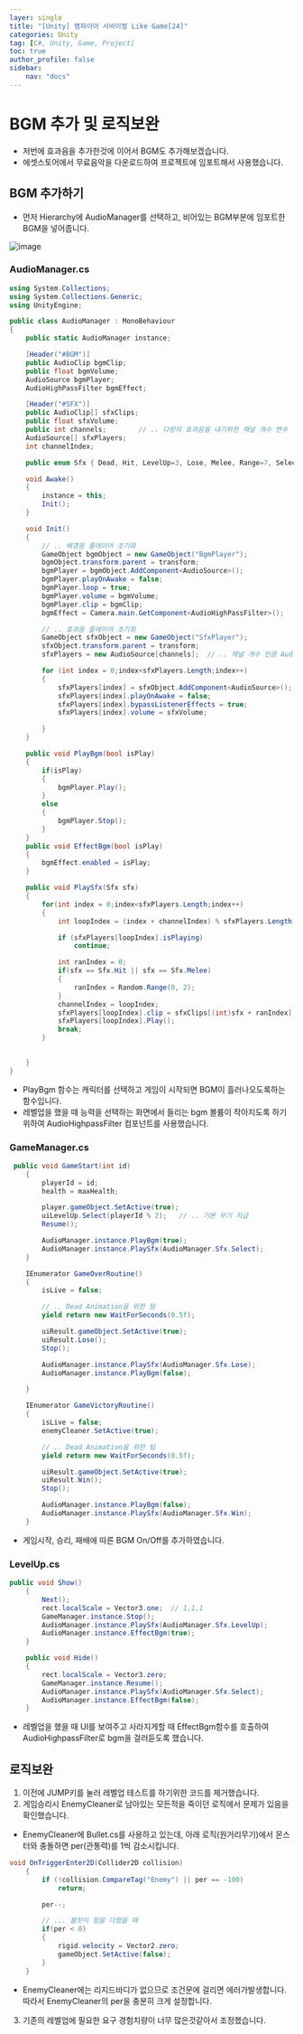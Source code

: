 ```yaml
---
layer: single
title: "[Unity] 뱀파이어 서바이벌 Like Game[24]"
categories: Unity
tag: [C#, Unity, Game, Project]
toc: true
author_profile: false
sidebar: 
    nav: "docs"
---
```



# BGM 추가 및 로직보완

- 저번에 효과음을 추가한것에 이어서 BGM도 추가해보겠습니다.
- 에셋스토어에서 무료음악을 다운로드하여 프로젝트에 임포트해서 사용했습니다.

## BGM 추가하기

- 먼저 Hierarchy에 AudioManager를 선택하고, 비어있는 BGM부분에 임포트한 BGM을 넣어줍니다.

![image](/images/2024/2024-03-15/capture_1.png)

### AudioManager.cs

```c#
using System.Collections;
using System.Collections.Generic;
using UnityEngine;

public class AudioManager : MonoBehaviour
{
    public static AudioManager instance;

    [Header("#BGM")]
    public AudioClip bgmClip;
    public float bgmVolume;
    AudioSource bgmPlayer;
    AudioHighPassFilter bgmEffect;

    [Header("#SFX")]
    public AudioClip[] sfxClips;
    public float sfxVolume;
    public int channels;        // .. 다량의 효과음을 내기위한 채널 개수 변수
    AudioSource[] sfxPlayers;
    int channelIndex;

    public enum Sfx { Dead, Hit, LevelUp=3, Lose, Melee, Range=7, Select, Win}

    void Awake()
    {
        instance = this;
        Init();
    }

    void Init()
    {
        // .. 배경음 플레이어 초기화
        GameObject bgmObject = new GameObject("BgmPlayer");
        bgmObject.transform.parent = transform;
        bgmPlayer = bgmObject.AddComponent<AudioSource>();
        bgmPlayer.playOnAwake = false;
        bgmPlayer.loop = true;
        bgmPlayer.volume = bgmVolume;
        bgmPlayer.clip = bgmClip;
        bgmEffect = Camera.main.GetComponent<AudioHighPassFilter>();

        // .. 효과음 플레이어 초기회
        GameObject sfxObject = new GameObject("SfxPlayer");
        sfxObject.transform.parent = transform;
        sfxPlayers = new AudioSource[channels];  // .. 채널 개수 만큼 AudioSource 생성

        for (int index = 0;index<sfxPlayers.Length;index++)
        {
            sfxPlayers[index] = sfxObject.AddComponent<AudioSource>();
            sfxPlayers[index].playOnAwake = false;
            sfxPlayers[index].bypassListenerEffects = true;
            sfxPlayers[index].volume = sfxVolume;

        }
    }

    public void PlayBgm(bool isPlay)
    {
        if(isPlay)
        {
            bgmPlayer.Play();
        }
        else
        {
            bgmPlayer.Stop();
        }
    }
    public void EffectBgm(bool isPlay)
    {
        bgmEffect.enabled = isPlay;
    }

    public void PlaySfx(Sfx sfx)
    {
        for(int index = 0;index<sfxPlayers.Length;index++)
        {
            int loopIndex = (index + channelIndex) % sfxPlayers.Length;

            if (sfxPlayers[loopIndex].isPlaying)
                continue;

            int ranIndex = 0;
            if(sfx == Sfx.Hit || sfx == Sfx.Melee)
            {
                ranIndex = Random.Range(0, 2);
            }
            channelIndex = loopIndex;
            sfxPlayers[loopIndex].clip = sfxClips[(int)sfx + ranIndex];
            sfxPlayers[loopIndex].Play();
            break;
        }
       

    }
} 

```

- PlayBgm 함수는 캐릭터를 선택하고 게임이 시작되면 BGM이 흘러나오도록하는 함수입니다.
- 레벨업을 했을 때 능력을 선택하는 화면에서 들리는 bgm 볼륨이 작아지도록 하기위하여 AudioHighpassFilter 컴포넌트를 사용했습니다.

### GameManager.cs

```c#
 public void GameStart(int id)
    {
        playerId = id;
        health = maxHealth;

        player.gameObject.SetActive(true);
        uiLevelUp.Select(playerId % 2);   // .. 기본 무기 지급
        Resume();

        AudioManager.instance.PlayBgm(true);
        AudioManager.instance.PlaySfx(AudioManager.Sfx.Select);
    }

    IEnumerator GameOverRoutine()
    {
        isLive = false;

        // .. Dead Animation을 위한 텀
        yield return new WaitForSeconds(0.5f);

        uiResult.gameObject.SetActive(true);
        uiResult.Lose();
        Stop();

        AudioManager.instance.PlaySfx(AudioManager.Sfx.Lose);
        AudioManager.instance.PlayBgm(false);

    }

    IEnumerator GameVictoryRoutine()
    {
        isLive = false;
        enemyCleaner.SetActive(true);

        // .. Dead Animation을 위한 텀
        yield return new WaitForSeconds(0.5f);

        uiResult.gameObject.SetActive(true);
        uiResult.Win();
        Stop();

        AudioManager.instance.PlayBgm(false);
        AudioManager.instance.PlaySfx(AudioManager.Sfx.Win);
    }

```

- 게임시작, 승리, 패배에 따른 BGM On/Off를 추가하였습니다.

### LevelUp.cs

```c#
public void Show()
    {
        Next();
        rect.localScale = Vector3.one;  // 1,1,1
        GameManager.instance.Stop();
        AudioManager.instance.PlaySfx(AudioManager.Sfx.LevelUp);
        AudioManager.instance.EffectBgm(true);
    }

    public void Hide()
    {
        rect.localScale = Vector3.zero;
        GameManager.instance.Resume();
        AudioManager.instance.PlaySfx(AudioManager.Sfx.Select);
        AudioManager.instance.EffectBgm(false);
    }
```
- 레벨업을 했을 때 UI를 보여주고 사라지게할 때 EffectBgm함수를 호출하여 AudioHighpassFilter로 bgm을 걸러듣도록 했습니다.


## 로직보완

1. 이전에 JUMP키를 눌러 레벨업 테스트를 하기위한 코드를 제거했습니다.
2. 게임승리시 EnemyCleaner로 남아있는 모든적을 죽이던 로직에서 문제가 있음을 확인했습니다.

- EnemyCleaner에 Bullet.cs를 사용하고 있는데, 아래 로직(원거리무기)에서 몬스터와 충돌하면 per(관통력)를 1씩 감소시킵니다. 

```c#
void OnTriggerEnter2D(Collider2D collision)
    {   
        if (!collision.CompareTag("Enemy") || per == -100)
            return;

        per--;

        // ... 불릿이 힘을 다했을 때
        if(per < 0)
        {
            rigid.velocity = Vector2.zero;
            gameObject.SetActive(false);
        }
    }
```
- EnemyCleaner에는 리지드바디가 없으므로 조건문에 걸리면 에러가발생합니다. 따라서 EnemyCleaner의 per을 충분히 크게 설정합니다.


3. 기존의 레벨업에 필요한 요구 경험치량이 너무 많은것같아서 조정했습니다.
